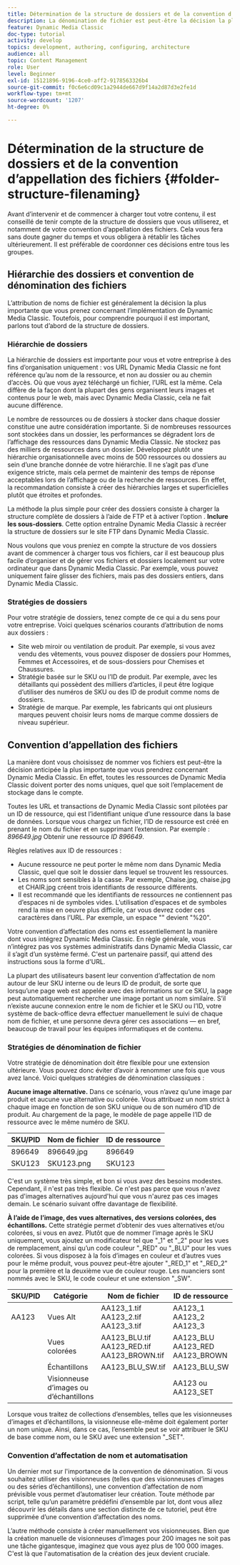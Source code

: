 ```yaml
---
title: Détermination de la structure de dossiers et de la convention d’appellation des fichiers
description: La dénomination de fichier est peut-être la décision la plus importante que vous prendrez lors de l’implémentation de Dynamic Media Classic. La structure de dossiers est également importante. Découvrez pourquoi il est si important et possible d’utiliser des approches pour la structure de dossiers et les noms de fichiers.
feature: Dynamic Media Classic
doc-type: tutorial
activity: develop
topics: development, authoring, configuring, architecture
audience: all
topic: Content Management
role: User
level: Beginner
exl-id: 15121896-9196-4ce0-aff2-9178563326b4
source-git-commit: f0c6e6cd09c1a2944de667d9f14a2d87d3e2fe1d
workflow-type: tm+mt
source-wordcount: '1207'
ht-degree: 0%

---
```


# Détermination de la structure de dossiers et de la convention d’appellation des fichiers {#folder-structure-filenaming}

Avant d’intervenir et de commencer à charger tout votre contenu, il est conseillé de tenir compte de la structure de dossiers que vous utiliserez, et notamment de votre convention d’appellation des fichiers. Cela vous fera sans doute gagner du temps et vous obligera à rétablir les tâches ultérieurement. Il est préférable de coordonner ces décisions entre tous les groupes.

## Hiérarchie des dossiers et convention de dénomination des fichiers

L’attribution de noms de fichier est généralement la décision la plus importante que vous prenez concernant l’implémentation de Dynamic Media Classic. Toutefois, pour comprendre pourquoi il est important, parlons tout d’abord de la structure de dossiers.

### Hiérarchie de dossiers

La hiérarchie de dossiers est importante pour vous et votre entreprise à des fins d’organisation uniquement : vos URL Dynamic Media Classic ne font référence qu’au nom de la ressource, et non au dossier ou au chemin d’accès. Où que vous ayez téléchargé un fichier, l’URL est la même. Cela diffère de la façon dont la plupart des gens organisent leurs images et contenus pour le web, mais avec Dynamic Media Classic, cela ne fait aucune différence.

Le nombre de ressources ou de dossiers à stocker dans chaque dossier constitue une autre considération importante. Si de nombreuses ressources sont stockées dans un dossier, les performances se dégradent lors de l’affichage des ressources dans Dynamic Media Classic. Ne stockez pas des milliers de ressources dans un dossier. Développez plutôt une hiérarchie organisationnelle avec moins de 500 ressources ou dossiers au sein d’une branche donnée de votre hiérarchie. Il ne s’agit pas d’une exigence stricte, mais cela permet de maintenir des temps de réponse acceptables lors de l’affichage ou de la recherche de ressources. En effet, la recommandation consiste à créer des hiérarchies larges et superficielles plutôt que étroites et profondes.

La méthode la plus simple pour créer des dossiers consiste à charger la structure complète de dossiers à l’aide de FTP et à activer l’option . **Inclure les sous-dossiers**. Cette option entraîne Dynamic Media Classic à recréer la structure de dossiers sur le site FTP dans Dynamic Media Classic.

Nous voulons que vous preniez en compte la structure de vos dossiers avant de commencer à charger tous vos fichiers, car il est beaucoup plus facile d’organiser et de gérer vos fichiers et dossiers localement sur votre ordinateur que dans Dynamic Media Classic. Par exemple, vous pouvez uniquement faire glisser des fichiers, mais pas des dossiers entiers, dans Dynamic Media Classic.

### Stratégies de dossiers

Pour votre stratégie de dossiers, tenez compte de ce qui a du sens pour votre entreprise. Voici quelques scénarios courants d’attribution de noms aux dossiers :

- Site web miroir ou ventilation de produit. Par exemple, si vous avez vendu des vêtements, vous pouvez disposer de dossiers pour Hommes, Femmes et Accessoires, et de sous-dossiers pour Chemises et Chaussures.
- Stratégie basée sur le SKU ou l’ID de produit. Par exemple, avec les détaillants qui possèdent des milliers d’articles, il peut être logique d’utiliser des numéros de SKU ou des ID de produit comme noms de dossiers.
- Stratégie de marque. Par exemple, les fabricants qui ont plusieurs marques peuvent choisir leurs noms de marque comme dossiers de niveau supérieur.

## Convention d’appellation des fichiers

La manière dont vous choisissez de nommer vos fichiers est peut-être la décision anticipée la plus importante que vous prendrez concernant Dynamic Media Classic. En effet, toutes les ressources de Dynamic Media Classic doivent porter des noms uniques, quel que soit l’emplacement de stockage dans le compte.

Toutes les URL et transactions de Dynamic Media Classic sont pilotées par un ID de ressource, qui est l’identifiant unique d’une ressource dans la base de données. Lorsque vous chargez un fichier, l’ID de ressource est créé en prenant le nom du fichier et en supprimant l’extension. Par exemple : _896649.jpg_ Obtenir une ressource _ID 896649_.

Règles relatives aux ID de ressources :

- Aucune ressource ne peut porter le même nom dans Dynamic Media Classic, quel que soit le dossier dans lequel se trouvent les ressources.
- Les noms sont sensibles à la casse. Par exemple, Chaise.jpg, chaise.jpg et CHAIR.jpg créent trois identifiants de ressource différents.
- Il est recommandé que les identifiants de ressources ne contiennent pas d’espaces ni de symboles vides. L’utilisation d’espaces et de symboles rend la mise en oeuvre plus difficile, car vous devrez coder ces caractères dans l’URL. Par exemple, un espace &quot;&quot; devient &quot;%20&quot;.

Votre convention d’affectation des noms est essentiellement la manière dont vous intégrez Dynamic Media Classic. En règle générale, vous n’intégrez pas vos systèmes administratifs dans Dynamic Media Classic, car il s’agit d’un système fermé. C&#39;est un partenaire passif, qui attend des instructions sous la forme d&#39;URL.

La plupart des utilisateurs basent leur convention d’affectation de nom autour de leur SKU interne ou de leurs ID de produit, de sorte que lorsqu’une page web est appelée avec des informations sur ce SKU, la page peut automatiquement rechercher une image portant un nom similaire. S’il n’existe aucune connexion entre le nom de fichier et le SKU ou l’ID, votre système de back-office devra effectuer manuellement le suivi de chaque nom de fichier, et une personne devra gérer ces associations — en bref, beaucoup de travail pour les équipes informatiques et de contenu.

### Stratégies de dénomination de fichier

Votre stratégie de dénomination doit être flexible pour une extension ultérieure. Vous pouvez donc éviter d’avoir à renommer une fois que vous avez lancé. Voici quelques stratégies de dénomination classiques :

**Aucune image alternative.** Dans ce scénario, vous n’avez qu’une image par produit et aucune vue alternative ou colorée. Vous attribuez un nom strict à chaque image en fonction de son SKU unique ou de son numéro d’ID de produit. Au chargement de la page, le modèle de page appelle l’ID de ressource avec le même numéro de SKU.

| SKU/PID | Nom de fichier | ID de ressource |
| ------- | ---------- | -------- |
| 896649 | 896649.jpg | 896649 |
| SKU123 | SKU123.png | SKU123 |

C&#39;est un système très simple, et bon si vous avez des besoins modestes. Cependant, il n&#39;est pas très flexible. Ce n&#39;est pas parce que vous n&#39;avez pas d&#39;images alternatives aujourd&#39;hui que vous n&#39;aurez pas ces images demain. Le scénario suivant offre davantage de flexibilité.

**À l’aide de l’image, des vues alternatives, des versions colorées, des échantillons.** Cette stratégie permet d’obtenir des vues alternatives et/ou colorées, si vous en avez. Plutôt que de nommer l’image après le SKU uniquement, vous ajoutez un modificateur tel que &quot;_1&quot; et &quot;_2&quot; pour les vues de remplacement, ainsi qu’un code couleur &quot;_RED&quot; ou &quot;_BLU&quot; pour les vues colorées. Si vous disposez à la fois d’images en couleur et d’autres vues pour le même produit, vous pouvez peut-être ajouter &quot;_RED_1&quot; et &quot;_RED_2&quot; pour la première et la deuxième vue de couleur rouge. Les nuanciers sont nommés avec le SKU, le code couleur et une extension &quot;_SW&quot;.

| SKU/PID | Catégorie | Nom de fichier | ID de ressource |
| ------- | ----------------------- | ------------------------------------------- | ------------------------------- |
| AA123 | Vues Alt | AA123_1.tif AA123_2.tif AA123_3.tif | AA123_1 AA123_2 AA123_3 |
|  | Vues colorées | AA123_BLU.tif AA123_RED.tif AA123_BROWN.tif | AA123_BLU AA123_RED AA123_BROWN |
|  | Échantillons | AA123_BLU_SW.tif | AA123_BLU_SW |
|  | Visionneuse d’images ou d’échantillons |  | AA123 ou AA123_SET | — |

Lorsque vous traitez de collections d’ensembles, telles que les visionneuses d’images et d’échantillons, la visionneuse elle-même doit également porter un nom unique. Ainsi, dans ce cas, l’ensemble peut se voir attribuer le SKU de base comme nom, ou le SKU avec une extension &quot;_SET&quot;.

### Convention d’affectation de nom et automatisation

Un dernier mot sur l&#39;importance de la convention de dénomination. Si vous souhaitez utiliser des visionneuses (telles que des visionneuses d’images ou des séries d’échantillons), une convention d’affectation de nom prévisible vous permet d’automatiser leur création. Toute méthode par script, telle qu’un paramètre prédéfini d’ensemble par lot, dont vous allez découvrir les détails dans une section distincte de ce tutoriel, peut être supprimée d’une convention d’affectation des noms.

L’autre méthode consiste à créer manuellement vos visionneuses. Bien que la création manuelle de visionneuses d’images pour 200 images ne soit pas une tâche gigantesque, imaginez que vous ayez plus de 100 000 images. C&#39;est là que l&#39;automatisation de la création des jeux devient cruciale.
